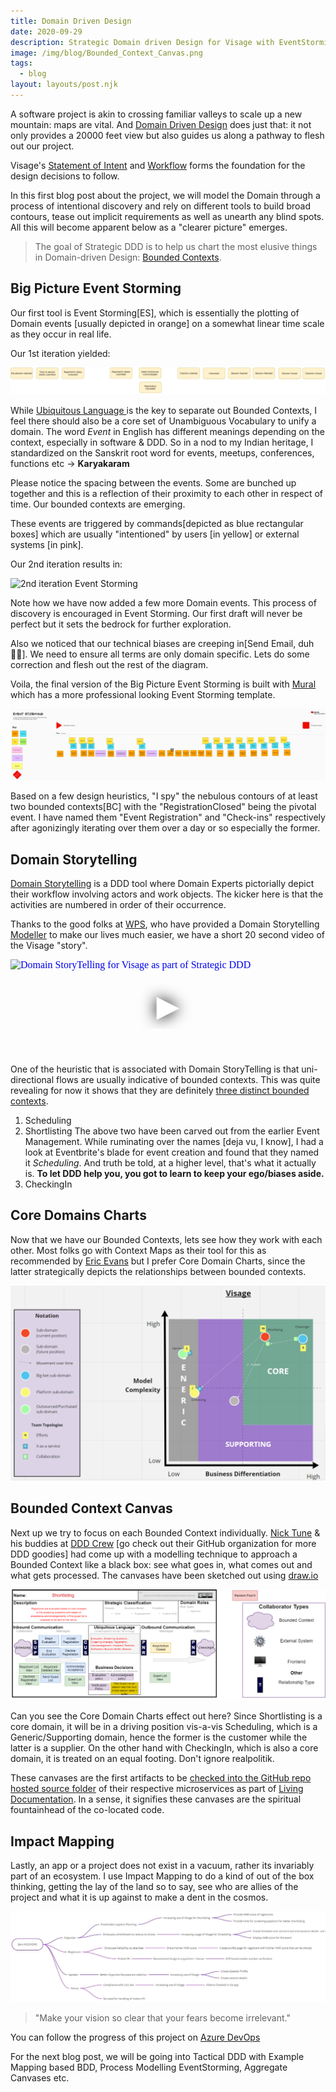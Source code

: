 ```yaml
---
title: Domain Driven Design
date: 2020-09-29
description: Strategic Domain driven Design for Visage with EventStorming, Domain Storytelling, Core Charts, Bounded Context Canvas.
image: /img/blog/Bounded_Context_Canvas.png
tags:
  - blog
layout: layouts/post.njk
---
```

A software project is akin to crossing familiar valleys to scale up a new mountain: maps are vital. And [Domain Driven Design](https://en.wikipedia.org/wiki/Domain-driven_design) does just that: it not only provides a 20000 feet view but also guides us along a pathway to flesh out our project.

Visage's [Statement of Intent](https://github.com/HackerspaceMumbai/Visage/wiki/1-Statement-Of-Intent) and [Workflow](https://github.com/HackerspaceMumbai/Visage/wiki/2-Essential-Workflow) forms the foundation for the design decisions to follow.

In this first blog post about the project, we will model the Domain through a process of intentional discovery and rely on different tools to build broad contours, tease out implicit requirements as well as unearth any blind spots. All this will become apparent below as a "clearer picture" emerges.

> The goal of Strategic DDD is to help us chart the most elusive things in Domain-driven Design: [Bounded Contexts](https://www.infoq.com/news/2019/06/bounded-context-eric-evans/).

## Big Picture Event Storming

Our first tool is Event Storming[ES], which is essentially the plotting of Domain events [usually depicted in orange] on a somewhat linear time scale as they occur in real life.

Our 1st iteration yielded:

![1st iteration Event Storming](/img/blog/Event_Storming_I1.jpg)

While [Ubiquitous Language  ](https://martinfowler.com/bliki/UbiquitousLanguage.html) is the key to separate out Bounded Contexts, I feel there should also be a core set of Unambiguous Vocabulary to unify a domain. The word _Event_ in English has different meanings depending on the context, especially in software & DDD. So in a nod to my Indian heritage, I standardized on the Sanskrit root word for events, meetups, conferences, functions etc -> **Karyakaram**

Please notice the spacing between the events. Some are bunched up together and this is a reflection of their proximity to each other in respect of time. Our bounded contexts are emerging.

These events are triggered by commands[depicted as blue rectangular boxes] which are usually "intentioned" by users [in yellow] or external systems [in pink].

Our 2nd iteration results in:

![2nd iteration Event Storming](https://res.cloudinary.com/mumbai-hackerspace/image/upload/q_auto,f_auto/v1599142822/Visage/Design-ES-2nd.jpg)

Note how we have now added a few more Domain events. This process of discovery is encouraged in Event Storming. Our first draft will never be perfect but it sets the bedrock for further exploration.

Also we noticed that our technical biases are creeping in[Send Email, duh🤦‍♂️]. We need to ensure all terms are only domain specific. Lets do some correction and flesh out the rest of the diagram.

Voila, the final version of the Big Picture Event Storming is built with [Mural](https://app.mural.co/invitation/mural/hm2422/1595976908405?sender=augcor3018&key=22e68a54-6b14-413d-a37c-b6278ccacfb7) which has a more professional looking Event Storming template.

![Big Picture Event Storming](/img/blog/Big_Picture_Event_Storming.png)

Based on a few design heuristics, "I spy" the nebulous contours of at least two bounded contexts[BC] with the "RegistrationClosed" being the pivotal event. I have named them "Event Registration" and "Check-ins" respectively after agonizingly iterating over them over a day or so especially the former.

## Domain Storytelling

[Domain Storytelling](https://domainstorytelling.org/) is a DDD tool where Domain Experts pictorially depict their workflow involving actors and work objects. The kicker here is that the activities are numbered in order of their occurrence.

Thanks to the good folks at [WPS](https://github.com/WPS), who have provided a Domain Storytelling [Modeller](https://www.wps.de/modeler/) to make our lives much easier, we have a short 20 second video of the Visage "story".

<iframe loading="lazy" name="DomainStoryTelling" width="100%" height="auto" src="https://www.youtube.com/embed/5vXRYps9_n8" srcdoc="<style>*{padding:0;margin:0;overflow:hidden}html,body{height:100%}img,span{position:absolute;width:100%;top:0;bottom:0;margin:auto}span{height:1.5em;text-align:center;font:48px/1.5 sans-serif;color:white;text-shadow:0 0 0.5em black}</style><a href=https://www.youtube.com/embed/5vXRYps9_n8?autoplay=1><img src=https://img.youtube.com/vi/5vXRYps9_n8/hqdefault.jpg alt='Domain StoryTelling for Visage as part of Strategic DDD'><span>▶</span></a>" frameborder="0" allow="accelerometer; autoplay; encrypted-media; gyroscope; picture-in-picture" allowfullscreen title="Domain StoryTelling for Visage as part of Strategic DDD"></iframe>

One of the heuristic that is associated with Domain StoryTelling is that uni-directional flows are usually indicative of bounded contexts. This was quite revealing for now it shows that they are definitely [three distinct bounded contexts](https://docs.microsoft.com/azure/architecture/microservices/model/domain-analysis?WT.mc_id=OSS-MVP-5003041).

1. Scheduling
2. Shortlisting
   The above two have been carved out from the earlier Event Management. While ruminating over the names [deja vu, I know], I had a look at Eventbrite's blade for event creation and found that they named it _Scheduling_. And truth be told, at a higher level, that's what it actually is. **To let DDD help you, you got to learn to keep your ego/biases aside.**
3. CheckingIn

## Core Domains Charts

Now that we have our Bounded Contexts, lets see how they work with each other. Most folks go with Context Maps as their tool for this as recommended by [Eric Evans](https://dddcommunity.org/book/evans_2003/) but I prefer Core Domain Charts, since the latter strategically depicts the relationships between bounded contexts.

![Core Domain Charts](/img/blog/Visage_Core_Domain_Charts.png)

## Bounded Context Canvas

Next up we try to focus on each Bounded Context individually. [Nick Tune](https://medium.com/@ntcoding) & his buddies at [DDD Crew](https://github.com/ddd-crew) [go check out their GitHub organization for more DDD goodies] had come up with a modelling technique to approach a Bounded Context like a black box: see what goes in, what comes out and what gets processed. The canvases have been sketched out using [draw.io](https://drawio-app.com/)

![Shortlisting Bounded Context Canvas](/img/blog/Bounded_Context_Canvas.png)

Can you see the Core Domain Charts effect out here? Since Shortlisting is a core domain, it will be in a driving position vis-a-vis Scheduling, which is a Generic/Supporting domain, hence the former is the customer while the latter is a supplier. On the other hand with CheckingIn, which is also a core domain, it is treated on an equal footing. Don't ignore realpolitik.

These canvases are the first artifacts to be [checked into the GitHub repo hosted source folder](https://github.com/HackerspaceMumbai/Visage/commit/6768e24bc865e2b12109198ebe0421ba93991b2b) of their respective microservices as part of [Living Documentation](https://leanpub.com/livingdocumentation). In a sense, it signifies these canvases are the spiritual fountainhead of the co-located code.

## Impact Mapping

Lastly, an app or a project does not exist in a vacuum, rather its invariably part of an ecosystem. I use Impact Mapping to do a kind of out of the box thinking, getting the lay of the land so to say, see who are allies of the project and what it is up against to make a dent in the cosmos.

![Impact Mapping](/img/blog/Impact_Mapping.png)

> "Make your vision so clear that your fears become irrelevant."

You can follow the progress of this project on [Azure DevOps](https://bit.ly/2YHTZgq)

For the next blog post, we will be going into Tactical DDD with Example Mapping based BDD, Process Modelling EventStorming, Aggregate Canvases etc.
